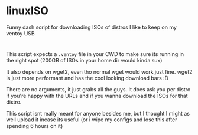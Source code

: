 # linuxISO
Funny dash script for downloading ISOs of distros I like to keep on my ventoy USB
#

This script expects a `.ventoy` file in your CWD to make sure its running in the right spot (200GB of ISOs in your home dir would kinda sux)

It also depends on wget2, even tho normal wget would work just fine. wget2 is just more performant and has the cool looking download bars :D

There are no arguments, it just grabs all the guys. It does ask you per distro if you're happy with the URLs and if you wanna download the ISOs for that distro.

This script isnt really meant for anyone besides me, but I thought I might as well upload it incase its useful (or i wipe my configs and lose this after spending 6 hours on it)
